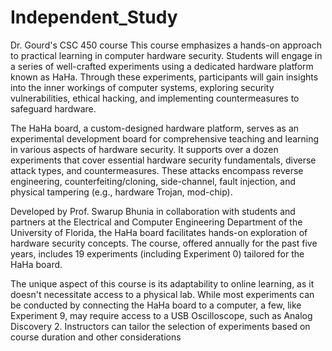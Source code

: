 # Independent_Study
Dr. Gourd's CSC 450 course
This course emphasizes a hands-on approach to practical learning in computer hardware security. Students will engage in a series of well-crafted experiments using a dedicated hardware platform known as HaHa. Through these experiments, participants will gain insights into the inner workings of computer systems, exploring security vulnerabilities, ethical hacking, and implementing countermeasures to safeguard hardware.

The HaHa board, a custom-designed hardware platform, serves as an experimental development board for comprehensive teaching and learning in various aspects of hardware security. It supports over a dozen experiments that cover essential hardware security fundamentals, diverse attack types, and countermeasures. These attacks encompass reverse engineering, counterfeiting/cloning, side-channel, fault injection, and physical tampering (e.g., hardware Trojan, mod-chip).

Developed by Prof. Swarup Bhunia in collaboration with students and partners at the Electrical and Computer Engineering Department of the University of Florida, the HaHa board facilitates hands-on exploration of hardware security concepts. The course, offered annually for the past five years, includes 19 experiments (including Experiment 0) tailored for the HaHa board.

The unique aspect of this course is its adaptability to online learning, as it doesn't necessitate access to a physical lab. While most experiments can be conducted by connecting the HaHa board to a computer, a few, like Experiment 9, may require access to a USB Oscilloscope, such as Analog Discovery 2. Instructors can tailor the selection of experiments based on course duration and other considerations
